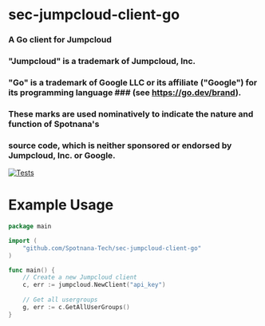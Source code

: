 # sec-jumpcloud-client-go
### A Go client for Jumpcloud
### "Jumpcloud" is a trademark of Jumpcloud, Inc. 
### "Go" is a trademark of Google LLC or its affiliate ("Google") for its programming language ### (see https://go.dev/brand). 
### These marks are used nominatively to indicate the nature and function of Spotnana's 
### source code, which is neither sponsored or endorsed by Jumpcloud, Inc. or Google.
[![Tests](https://github.com/Spotnana-Tech/sec-jumpcloud-client-go/actions/workflows/go.yml/badge.svg)](https://github.com/Spotnana-Tech/sec-jumpcloud-client-go/actions/workflows/go.yml)

# Example Usage
```go
package main

import (
	"github.com/Spotnana-Tech/sec-jumpcloud-client-go"
)

func main() {
	// Create a new Jumpcloud client
	c, err := jumpcloud.NewClient("api_key")
	
	// Get all usergroups
	g, err := c.GetAllUserGroups() 
}
```
